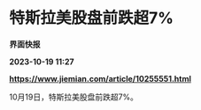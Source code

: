 # 特斯拉美股盘前跌超7%
**界面快报**

**2023-10-19 11:27**

**https://www.jiemian.com/article/10255551.html**

10月19日，特斯拉美股盘前跌超7%。